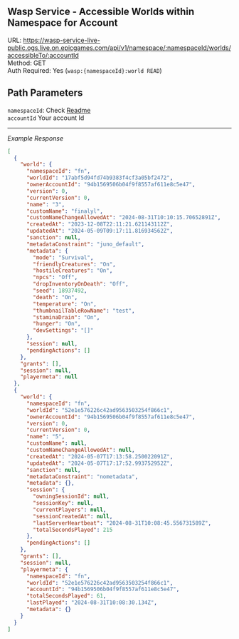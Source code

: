 ## Wasp Service - Accessible Worlds within Namespace for Account

URL: https://wasp-service-live-public.ogs.live.on.epicgames.com/api/v1/namespace/:namespaceId/worlds/accessibleTo/:accountId \
Method: GET \
Auth Required: Yes (`wasp:{namespaceId}:world READ`)

## Path Parameters

`namespaceId`: Check [Readme](../README.md) <br/>
`accountId` Your account Id

---

_Example Response_

```json
[
  {
    "world": {
      "namespaceId": "fn",
      "worldId": "17abf5d94fd74b9383f4cf3a05bf2472",
      "ownerAccountId": "94b1569506b04f9f8557af611e8c5e47",
      "version": 0,
      "currentVersion": 0,
      "name": "3",
      "customName": "finalyl",
      "customNameChangeAllowedAt": "2024-08-31T10:10:15.70652891Z",
      "createdAt": "2023-12-08T22:11:21.621143112Z",
      "updatedAt": "2024-05-09T09:17:11.816934562Z",
      "sanction": null,
      "metadataConstraint": "juno_default",
      "metadata": {
        "mode": "Survival",
        "friendlyCreatures": "On",
        "hostileCreatures": "On",
        "npcs": "Off",
        "dropInventoryOnDeath": "Off",
        "seed": 18937492,
        "death": "On",
        "temperature": "On",
        "thumbnailTableRowName": "test",
        "staminaDrain": "On",
        "hunger": "On",
        "devSettings": "[]"
      },
      "session": null,
      "pendingActions": []
    },
    "grants": [],
    "session": null,
    "playermeta": null
  },
  {
    "world": {
      "namespaceId": "fn",
      "worldId": "52e1e576226c42ad9563503254f866c1",
      "ownerAccountId": "94b1569506b04f9f8557af611e8c5e47",
      "version": 0,
      "currentVersion": 0,
      "name": "5",
      "customName": null,
      "customNameChangeAllowedAt": null,
      "createdAt": "2024-05-07T17:13:58.250022091Z",
      "updatedAt": "2024-05-07T17:17:52.993752952Z",
      "sanction": null,
      "metadataConstraint": "nometadata",
      "metadata": {},
      "session": {
        "owningSessionId": null,
        "sessionKey": null,
        "currentPlayers": null,
        "sessionCreatedAt": null,
        "lastServerHeartbeat": "2024-08-31T10:08:45.556731589Z",
        "totalSecondsPlayed": 215
      },
      "pendingActions": []
    },
    "grants": [],
    "session": null,
    "playermeta": {
      "namespaceId": "fn",
      "worldId": "52e1e576226c42ad9563503254f866c1",
      "accountId": "94b1569506b04f9f8557af611e8c5e47",
      "totalSecondsPlayed": 61,
      "lastPlayed": "2024-08-31T10:08:30.134Z",
      "metadata": {}
    }
  }
]
```
